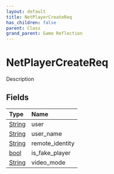 ```yaml
---
layout: default
title: NetPlayerCreateReq
has_children: false
parent: Class
grand_parent: Game Reflection
---
```

# NetPlayerCreateReq
Description 

## Fields

| Type | Name |
|:----------|:--------------|
| [String](/riftbreaker-wiki/docs/game-reflection/components/string/) | user |
| [String](/riftbreaker-wiki/docs/game-reflection/components/string/) | user_name |
| [String](/riftbreaker-wiki/docs/game-reflection/components/string/) | remote_identity |
| [bool](/riftbreaker-wiki/docs/game-reflection/components/bool/) | is_fake_player |
| [String](/riftbreaker-wiki/docs/game-reflection/components/string/) | video_mode |

